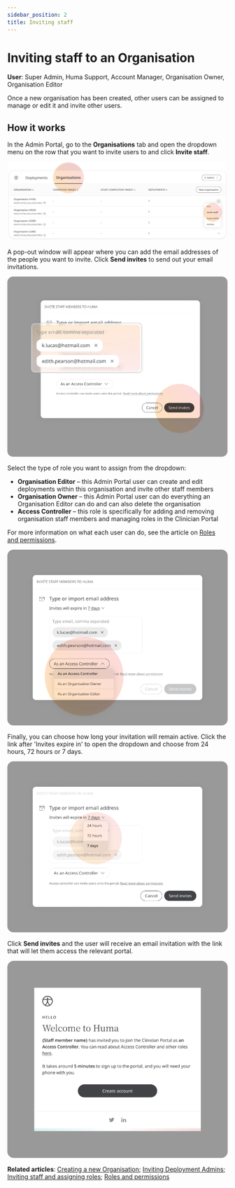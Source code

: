 ```yaml
---
sidebar_position: 2
title: Inviting staff
---
```

# Inviting staff to an Organisation
**User**: Super Admin, Huma Support, Account Manager, Organisation Owner, Organisation Editor
 
Once a new organisation has been created, other users can be assigned to manage or edit it and invite other users.

## How it works​
In the Admin Portal, go to the **Organisations** tab and open the dropdown menu on the row that you want to invite users to and click **Invite staff**.

![image](./assets/Admin0301.png)

A pop-out window will appear where you can add the email addresses of the people you want to invite. Click **Send invites** to send out your email invitations.

![image](./assets/Admin0302.png)

Select the type of role you want to assign from the dropdown:
- **Organisation Editor** – this Admin Portal user can create and edit deployments within this organisation and invite other staff members
- **Organisation Owner** – this Admin Portal user can do everything an Organisation Editor can do and can also delete the organisation
- **Access Controller** – this role is specifically for adding and removing organisation staff members and managing roles in the Clinician Portal

For more information on what each user can do, see the article on [Roles and permissions](../../clinician-portal/roles-and-permissions/default-roles-and-permissions.md).

![image](./assets/Admin0303.png)

Finally, you can choose how long your invitation will remain active. Click the link after 'Invites expire in' to open the dropdown and choose from 24 hours, 72 hours or 7 days.

![image](./assets/Admin0304.png)

Click **Send invites** and the user will receive an email invitation with the link that will let them access the relevant portal. 

![image](./assets/Admin0305.png)

**Related articles**: [Creating a new Organisation](./creating-a-new-organisation.md); [Inviting Deployment Admins](../managing-deployments/tools-and-navigation/inviting-deployment-admins.md); [Inviting staff and assigning roles](../../clinician-portal/roles-and-permissions/inviting-staff-and-assigning-roles.md); [Roles and permissions](../../clinician-portal/roles-and-permissions/default-roles-and-permissions.md)
